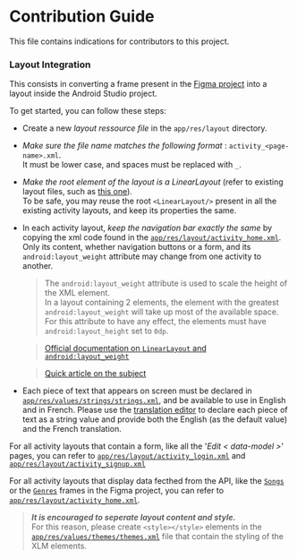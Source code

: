 # Contribution Guide

This file contains indications for contributors to this project.

### Layout Integration

This consists in converting a frame present in the [Figma project](https://www.figma.com/file/0Y38eFUIdXLOKgUo0S2uns/Playlister-App) into a layout inside the Android Studio project.

To get started, you can follow these steps:

- Create a new *layout ressource file* in the `app/res/layout` directory.

- *Make sure the file name matches the following format* : `activity_<page-name>.xml`.  
It must be lower case, and spaces must be replaced with `_`.

- *Make the root element of the layout is a LinearLayout* (refer to existing layout files, such as [this one](https://github.com/rodygosset/playlister-app-android/blob/main/app/src/main/res/layout/activity_home.xml)).  
To be safe, you may reuse the root `<LinearLayout/>` present in all the existing activity layouts, and keep its properties the same.

- In each activity layout, *keep the navigation bar exactly the same* by copying the xml code found in the [`app/res/layout/activity_home.xml`](https://github.com/rodygosset/playlister-app-android/blob/main/app/src/main/res/layout/activity_home.xml).  
Only its content, whether navigation buttons or a form, and its `android:layout_weight` attribute may change from one activity to another.
   > The `android:layout_weight` attribute is used to scale the height of the XML element.  
   In a layout containing 2 elements, the element with the greatest `android:layout_weight` will take up most of the available space. For this attribute to have any effect, the elements must have `android:layout_height` set to `0dp`.

   > [Official documentation on `LinearLayout` and `android:layout_weight`](https://developer.android.com/guide/topics/ui/layout/linear)

   > [Quick article on the subject](https://www.educative.io/edpresso/what-is-layout-weight-in-android)

- Each piece of text that appears on screen must be declared in [`app/res/values/strings/strings.xml`](https://github.com/rodygosset/playlister-app-android/blob/main/app/src/main/res/values/strings.xml), and be available to use in English and in French. Please use the [translation editor](https://developer.android.com/studio/write/translations-editor) to declare each piece of text as a string value and provide both the English (as the default value) and the French translation.

For all activity layouts that contain a form, like all the '*Edit < data-model >*' pages, you can refer to [`app/res/layout/activity_login.xml`](https://github.com/rodygosset/playlister-app-android/blob/main/app/src/main/res/layout/activity_login.xml) and [`app/res/layout/activity_signup.xml`](https://github.com/rodygosset/playlister-app-android/blob/main/app/src/main/res/layout/activity_signup.xml)

For all activity layouts that display data fecthed from the API, like the [`Songs`](https://www.figma.com/proto/0Y38eFUIdXLOKgUo0S2uns/Playlister-App?node-id=39%3A131&starting-point-node-id=138%3A2&scaling=scale-down) or the [`Genres`](https://www.figma.com/proto/0Y38eFUIdXLOKgUo0S2uns/Playlister-App?node-id=59%3A2&starting-point-node-id=138%3A2&scaling=scale-down) frames in the Figma project, you can refer to [`app/res/layout/activity_home.xml`](https://github.com/rodygosset/playlister-app-android/blob/main/app/src/main/res/layout/activity_home.xml).

> ***It is encouraged to seperate layout content and style.***  
For this reason, please create `<style></style>` elements in the [`app/res/values/themes/themes.xml`](https://github.com/rodygosset/playlister-app-android/blob/main/app/src/main/res/values/themes.xml) file that contain the styling of the XLM elements.


